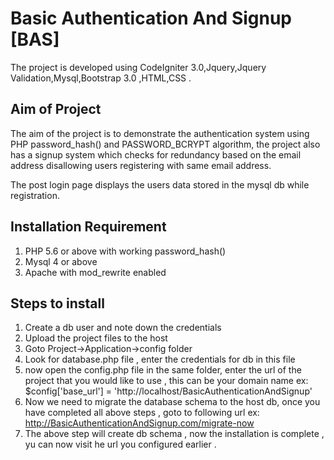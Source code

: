# Basic Authentication And Signup [BAS]
The project is developed using CodeIgniter 3.0,Jquery,Jquery Validation,Mysql,Bootstrap 3.0 ,HTML,CSS .

## Aim of Project
The aim of the project is to demonstrate the authentication system using PHP password_hash() and PASSWORD_BCRYPT algorithm,
the project also has a signup system which checks for redundancy based on the email address disallowing users registering with same email address.

The post login page displays the users data stored in the mysql db while registration.



## Installation Requirement
1. PHP 5.6 or above with working password_hash()
2. Mysql 4 or above
3. Apache with mod_rewrite enabled

## Steps to install
1. Create a db user and note down the credentials
2. Upload the project files to the host
3. Goto Project->Application->config folder
4. Look for database.php file , enter the credentials for db in this file
5. now open the config.php file in the same folder, enter the url of the project that you would like to use , this can be your domain name
   ex: $config['base_url'] = 'http://localhost/BasicAuthenticationAndSignup'
6. Now we need to migrate the database schema to the host db, once you have completed all above steps , goto to following url
   ex: http://BasicAuthenticationAndSignup.com/migrate-now
7. The above step will create db schema , now the installation is complete , yu can now visit he url you configured earlier .




